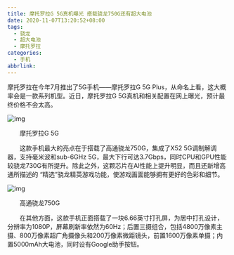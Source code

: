 ```yaml
---
title: 摩托罗拉G 5G真机曝光 搭载骁龙750G还有超大电池
date: 2020-11-07T13:20:52+08:00
tags:
  - 骁龙
  - 超大电池
  - 摩托罗拉
categories:
  - 手机
abbrlink:
---
```


摩托罗拉在今年7月推出了5G手机——摩托罗拉G 5G Plus，从命名上看，这大概率会是一款系列机型。近日，摩托罗拉G 5G真机和相关配置在网上曝光，预计最终价格不会太高。

![img](https://cdn.jsdelivr.net/gh/yakeing/Documentation@main/Hexo/images/701a-kcieyvz3759043.jpg)

　　摩托罗拉G 5G

　　这款手机最大的亮点在于搭载了高通骁龙750G，集成了X52 5G调制解调器，支持毫米波和sub-6GHz 5G，最大下行可达3.7Gbps，同时CPU和GPU性能较骁龙730G有所提升。除此之外，这颗芯片在AI性能上提升明显，而且还新增高通所描述的 “精选”骁龙精英游戏功能，使游戏画面能够拥有更好的色彩和细节。

![img](https://cdn.jsdelivr.net/gh/yakeing/Documentation@main/Hexo/images/1eb5-kcieyvz3759040.jpg)

　　高通骁龙750G

　　在其他方面，这款手机正面搭载了一块6.66英寸打孔屏，为居中打孔设计，分辨率为1080P，屏幕刷新率依然为60Hz；后置三摄组合，包括4800万像素主摄、800万像素超广角摄像头和200万像素微距镜头，前置1600万像素单摄；内置5000mAh大电池，同时设有Google助手按钮。